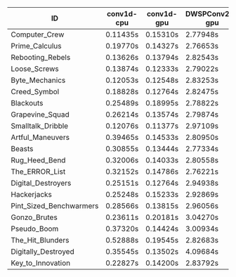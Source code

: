 |ID|conv1d-cpu|conv1d-gpu|DWSPConv2D-gpu|gemm-gpu|avg|
|-|-|-|-|-|-|
|Computer_Crew|0.11435s|0.15310s|2.77948s|1.65548s|1.17560s|
|Prime_Calculus|0.19770s|0.14327s|2.76653s|1.65508s|1.19065s|
|Rebooting_Rebels|0.13626s|0.13794s|2.82543s|1.66373s|1.19084s|
|Loose_Screws|0.13874s|0.12333s|2.79022s|1.73818s|1.19762s|
|Byte_Mechanics|0.12053s|0.12548s|2.83253s|1.74092s|1.20486s|
|Creed_Symbol|0.18828s|0.12764s|2.82475s|1.72236s|1.21576s|
|Blackouts|0.25489s|0.18995s|2.78822s|1.65004s|1.22077s|
|Grapevine_Squad|0.26214s|0.13574s|2.79874s|1.68692s|1.22089s|
|Smalltalk_Dribble|0.12076s|0.11377s|2.97109s|1.74171s|1.23683s|
|Artful_Maneuvers|0.39465s|0.14533s|2.80950s|1.66484s|1.25358s|
|Beasts|0.30855s|0.13444s|2.77334s|1.84698s|1.26583s|
|Rug_Heed_Bend|0.32006s|0.14033s|2.80558s|1.81223s|1.26955s|
|The_ERROR_List|0.32152s|0.14786s|2.76221s|1.85564s|1.27181s|
|Digital_Destroyers|0.25151s|0.12764s|2.94938s|1.85867s|1.29680s|
|Hackerjacks|0.25248s|0.15233s|2.92869s|1.86337s|1.29922s|
|Pint_Sized_Benchwarmers|0.28566s|0.13815s|2.96056s|1.86295s|1.31183s|
|Gonzo_Brutes|0.23611s|0.20181s|3.04270s|1.88362s|1.34106s|
|Pseudo_Boom|0.37320s|0.14424s|3.00934s|1.88801s|1.35370s|
|The_Hit_Blunders|0.52888s|0.19545s|2.82683s|1.86563s|1.35420s|
|Digitally_Destroyed|0.35545s|0.13502s|4.09684s|2.47750s|1.76620s|
|Key_to_Innovation|0.22827s|0.14200s|2.83792s|infs|infs|
